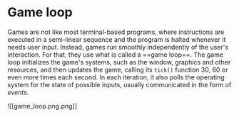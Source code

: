 # Game loop
Games are not like most terminal-based programs, where instructions are executed in a semi-linear sequence and the program is halted whenever it needs user input. Instead, games run smoothly independently of the user's interaction. For that, they use what is called a ==game loop==. The game loop initializes the game's systems, such as the window, graphics and other resources, and then updates the game, calling its `tick()` function 30, 60 or even more times each second. In each iteration, it also polls the operating system for the state of possible inputs, usually communicated in the form of *events*.

![[game_loop.png.png]]